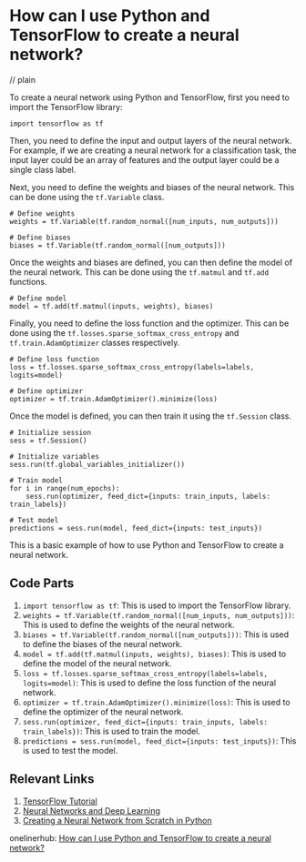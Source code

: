 # How can I use Python and TensorFlow to create a neural network?
// plain

To create a neural network using Python and TensorFlow, first you need to import the TensorFlow library:
```
import tensorflow as tf
```

Then, you need to define the input and output layers of the neural network. For example, if we are creating a neural network for a classification task, the input layer could be an array of features and the output layer could be a single class label.

Next, you need to define the weights and biases of the neural network. This can be done using the `tf.Variable` class.

```
# Define weights
weights = tf.Variable(tf.random_normal([num_inputs, num_outputs]))

# Define biases
biases = tf.Variable(tf.random_normal([num_outputs]))
```

Once the weights and biases are defined, you can then define the model of the neural network. This can be done using the `tf.matmul` and `tf.add` functions.

```
# Define model
model = tf.add(tf.matmul(inputs, weights), biases)
```

Finally, you need to define the loss function and the optimizer. This can be done using the `tf.losses.sparse_softmax_cross_entropy` and `tf.train.AdamOptimizer` classes respectively.

```
# Define loss function
loss = tf.losses.sparse_softmax_cross_entropy(labels=labels, logits=model)

# Define optimizer
optimizer = tf.train.AdamOptimizer().minimize(loss)
```

Once the model is defined, you can then train it using the `tf.Session` class.

```
# Initialize session
sess = tf.Session()

# Initialize variables
sess.run(tf.global_variables_initializer())

# Train model
for i in range(num_epochs):
    sess.run(optimizer, feed_dict={inputs: train_inputs, labels: train_labels})

# Test model
predictions = sess.run(model, feed_dict={inputs: test_inputs})
```

This is a basic example of how to use Python and TensorFlow to create a neural network.

## Code Parts

1. `import tensorflow as tf`: This is used to import the TensorFlow library.
2. `weights = tf.Variable(tf.random_normal([num_inputs, num_outputs]))`: This is used to define the weights of the neural network.
3. `biases = tf.Variable(tf.random_normal([num_outputs]))`: This is used to define the biases of the neural network.
4. `model = tf.add(tf.matmul(inputs, weights), biases)`: This is used to define the model of the neural network.
5. `loss = tf.losses.sparse_softmax_cross_entropy(labels=labels, logits=model)`: This is used to define the loss function of the neural network.
6. `optimizer = tf.train.AdamOptimizer().minimize(loss)`: This is used to define the optimizer of the neural network.
7. `sess.run(optimizer, feed_dict={inputs: train_inputs, labels: train_labels})`: This is used to train the model.
8. `predictions = sess.run(model, feed_dict={inputs: test_inputs})`: This is used to test the model.

## Relevant Links
1. [TensorFlow Tutorial](https://www.tensorflow.org/tutorials/)
2. [Neural Networks and Deep Learning](http://neuralnetworksanddeeplearning.com/)
3. [Creating a Neural Network from Scratch in Python](https://www.kdnuggets.com/2018/04/building-neural-network-scratch-python.html)

onelinerhub: [How can I use Python and TensorFlow to create a neural network?](https://onelinerhub.com/python-tensorflow/how-can-i-use-python-and-tensorflow-to-create-a-neural-network)